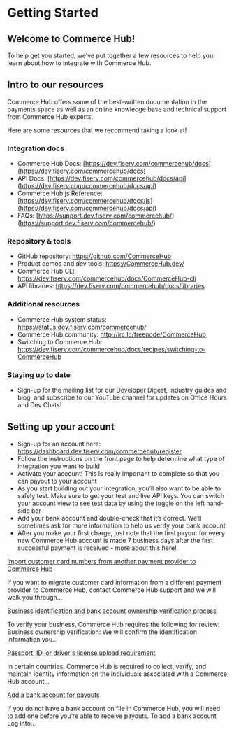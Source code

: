 # Getting Started

## Welcome to Commerce Hub!

To help get you started, we’ve put together a few resources to help you learn about how to integrate with Commerce Hub.

## Intro to our resources
Commerce Hub offers some of the best-written documentation in the payments space as well as an online knowledge base and technical support from Commerce Hub experts.

Here are some resources that we recommend taking a look at!

### Integration docs

* Commerce Hub Docs: [https://dev.fiserv.com/commercehub/docs](https://dev.fiserv.com/commercehub/docs)
* API Docs: [https://dev.fiserv.com/commercehub/docs/api] (https://dev.fiserv.com/commercehub/docs/api)
* Commerce Hub.js Reference: [https://dev.fiserv.com/commercehub/docs/js] (https://dev.fiserv.com/commercehub/docs/api)
* FAQs: [https://support.dev.fiserv.com/commercehub/] (https://support.dev.fiserv.com/commercehub/)

### Repository & tools

* GitHub repository: https://github.com/CommerceHub
* Product demos and dev tools: https://CommerceHub.dev/
* Commerce Hub CLI: https://dev.fiserv.com/commercehub/docs/CommerceHub-cli
* API libraries: https://dev.fiserv.com/commercehub/docs/libraries

### Additional resources

* Commerce Hub system status: https://status.dev.fiserv.com/commercehub/
* Commerce Hub community: http://irc.lc/freenode/CommerceHub
* Switching to Commerce Hub: https://dev.fiserv.com/commercehub/docs/recipes/switching-to-CommerceHub

### Staying up to date

* Sign-up for the mailing list for our Developer Digest, industry guides and blog, and subscribe to our YouTube channel for updates on Office Hours and Dev Chats!

## Setting up your account

* Sign-up for an account here: https://dashboard.dev.fiserv.com/commercehub/register
* Follow the instructions on the front page to help determine what type of integration you want to build
* Activate your account! This is really important to complete so that you can payout to your account
* As you start building out your integration, you’ll also want to be able to safely test. Make sure to get your test and live API keys. You can switch your account view to see test data by using the toggle on the left hand-side bar
* Add your bank account and double-check that it’s correct. We’ll sometimes ask for more information to help us verify your bank account
* After you make your first charge, just note that the first payout for every new Commerce Hub account is made 7 business days after the first successful payment is received - more about this here!

[Import customer card numbers from another payment provider to Commerce Hub]()

If you want to migrate customer card information from a different payment provider to Commerce Hub, contact Commerce Hub support and we will walk you through…

[Business identification and bank account ownership verification process]()

To verify your business, Commerce Hub requires the following for review: Business ownership verification: We will confirm the identification information you…

[Passport, ID, or driver's license upload requirement]()

In certain countries, Commerce Hub is required to collect, verify, and maintain identity information on the individuals associated with a Commerce Hub account…

[Add a bank account for payouts]()

If you do not have a bank account on file in Commerce Hub, you will need to add one before you’re able to receive payouts. To add a bank account Log into…
